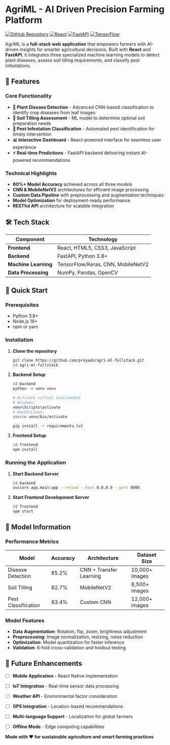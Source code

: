 # AgriML - AI Driven Precision Farming Platform

[![GitHub Repository](https://img.shields.io/badge/GitHub-agri--ml--fullstack-blue?logo=github)](https://github.com/preyaah/agri-ml-fullstack)
[![React](https://img.shields.io/badge/Frontend-React-61DAFB?logo=react)](https://reactjs.org/)
[![FastAPI](https://img.shields.io/badge/Backend-FastAPI-009688?logo=fastapi)](https://fastapi.tiangolo.com/)
[![TensorFlow](https://img.shields.io/badge/ML-TensorFlow-FF6F00?logo=tensorflow)](https://www.tensorflow.org/)

AgriML is a **full-stack web application** that empowers farmers with AI-driven insights for smarter agricultural decisions. Built with **React** and **FastAPI**, it integrates three specialized machine learning models to detect plant diseases, assess soil tilling requirements, and classify pest infestations.

## 🚀 Features

### Core Functionality
- **🌱 Plant Disease Detection** - Advanced CNN-based classification to identify crop diseases from leaf images
- **🚜 Soil Tilling Assessment** - ML model to determine optimal soil preparation needs
- **🐛 Pest Infestation Classification** - Automated pest identification for timely intervention
- **📊 Interactive Dashboard** - React-powered interface for seamless user experience
- **⚡ Real-time Predictions** - FastAPI backend delivering instant AI-powered recommendations

### Technical Highlights
- **80%+ Model Accuracy** achieved across all three models
- **CNN & MobileNetV2** architectures for efficient image processing
- **Custom Data Pipeline** with preprocessing and augmentation techniques
- **Model Optimization** for deployment-ready performance
- **RESTful API** architecture for scalable integration

## 🛠️ Tech Stack

| Component | Technology |
|-----------|------------|
| **Frontend** | React, HTML5, CSS3, JavaScript |
| **Backend** | FastAPI, Python 3.8+ |
| **Machine Learning** | TensorFlow/Keras, CNN, MobileNetV2 |
| **Data Processing** | NumPy, Pandas, OpenCV |

## 🚀 Quick Start

### Prerequisites
- Python 3.8+
- Node.js 16+
- npm or yarn

### Installation

1. **Clone the repository**
   ```bash
   git clone https://github.com/preyaah/agri-ml-fullstack.git
   cd agri-ml-fullstack
   ```

2. **Backend Setup**
   ```bash
   cd backend
   python -m venv venv
   
   # Activate virtual environment
   # Windows:
   venv\Scripts\activate
   # macOS/Linux:
   source venv/bin/activate
   
   pip install -r requirements.txt
   ```

3. **Frontend Setup**
   ```bash
   cd frontend
   npm install
   ```

### Running the Application

1. **Start Backend Server**
   ```bash
   cd backend
   uvicorn app.main:app --reload --host 0.0.0.0 --port 8000
   ```

2. **Start Frontend Development Server**
   ```bash
   cd frontend
   npm start
   ```


## 🔬 Model Information

### Performance Metrics
| Model | Accuracy | Architecture | Dataset Size |
|-------|----------|-------------|--------------|
| Disease Detection | 85.2% | CNN + Transfer Learning | 10,000+ images |
| Soil Tilling | 82.7% | MobileNetV2 | 8,500+ images |
| Pest Classification | 83.4% | Custom CNN | 12,000+ images |

### Model Features
- **Data Augmentation**: Rotation, flip, zoom, brightness adjustment
- **Preprocessing**: Image normalization, resizing, noise reduction
- **Optimization**: Model quantization for faster inference
- **Validation**: K-fold cross-validation and holdout testing



## 🌟 Future Enhancements

- [ ] **Mobile Application** - React Native implementation
- [ ] **IoT Integration** - Real-time sensor data processing
- [ ] **Weather API** - Environmental factor consideration
- [ ] **GPS Integration** - Location-based recommendations
- [ ] **Multi-language Support** - Localization for global farmers
- [ ] **Offline Mode** - Edge computing capabilities



**Made with ❤️ for sustainable agriculture and smart farming practices**

